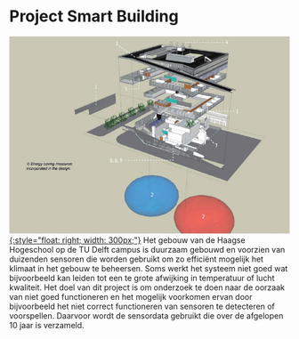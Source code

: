 # Project Smart Building

[![HHS gebouw Delft](smartbuilding.jpg){:style="float: right; width: 300px;"}](smartbuilding.jpg)
Het gebouw van de Haagse Hogeschool op de TU Delft campus is duurzaam gebouwd en voorzien van duizenden sensoren die worden gebruikt om zo efficiënt mogelijk het klimaat in het gebouw te beheersen. Soms werkt het systeem niet goed wat bijvoorbeeld kan leiden tot een te grote afwijking in temperatuur of lucht kwaliteit. Het doel van dit project is om onderzoek te doen naar de oorzaak van niet goed functioneren en het mogelijk voorkomen ervan door bijvoorbeeld het niet correct functioneren van sensoren te detecteren of voorspellen. Daarvoor wordt de sensordata gebruikt die over de afgelopen 10 jaar is verzameld.

